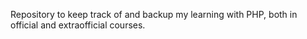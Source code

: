Repository to keep track of and backup my learning with PHP, both in official and extraofficial courses.
